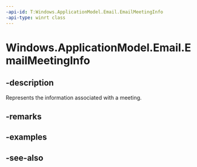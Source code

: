 ----api-id: T:Windows.ApplicationModel.Email.EmailMeetingInfo
-api-type: winrt class
---<!-- Class syntax.public class EmailMeetingInfo : Windows.ApplicationModel.Email.IEmailMeetingInfo, Windows.ApplicationModel.Email.IEmailMeetingInfo2--># Windows.ApplicationModel.Email.EmailMeetingInfo## -descriptionRepresents the information associated with a meeting.## -remarks## -examples## -see-also
